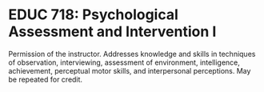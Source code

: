 # EDUC 718: Psychological Assessment and Intervention I

Permission of the instructor. Addresses knowledge and skills in techniques of observation, interviewing, assessment of environment, intelligence, achievement, perceptual motor skills, and interpersonal perceptions. May be repeated for credit.